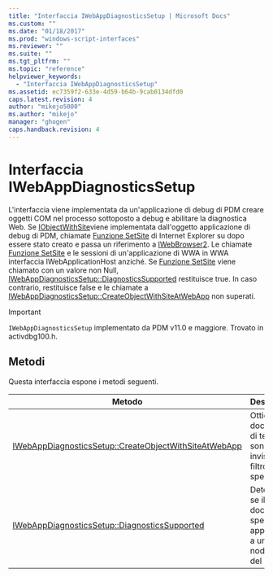 ```yaml
---
title: "Interfaccia IWebAppDiagnosticsSetup | Microsoft Docs"
ms.custom: ""
ms.date: "01/18/2017"
ms.prod: "windows-script-interfaces"
ms.reviewer: ""
ms.suite: ""
ms.tgt_pltfrm: ""
ms.topic: "reference"
helpviewer_keywords: 
  - "Interfaccia IWebAppDiagnosticsSetup"
ms.assetid: ec7359f2-633e-4d59-b64b-9cab0134dfd0
caps.latest.revision: 4
author: "mikejo5000"
ms.author: "mikejo"
manager: "ghogen"
caps.handback.revision: 4
---
```

# Interfaccia IWebAppDiagnosticsSetup
L'interfaccia viene implementata da un'applicazione di debug di PDM creare oggetti COM nel processo sottoposto a debug e abilitare la diagnostica Web.  Se [IObjectWithSite](http://go.microsoft.com/fwlink/?LinkId=232438)viene implementata dall'oggetto applicazione di debug di PDM, chiamate [Funzione SetSite](http://go.microsoft.com/fwlink/?LinkId=232439) di Internet Explorer su dopo essere stato creato e passa un riferimento a [IWebBrowser2](http://go.microsoft.com/fwlink/?LinkId=232449).  Le chiamate [Funzione SetSite](http://go.microsoft.com/fwlink/?LinkId=232439) e le sessioni di un'applicazione di WWA in WWA interfaccia IWebApplicationHost anziché.  Se [Funzione SetSite](http://go.microsoft.com/fwlink/?LinkId=232439) viene chiamato con un valore non Null, [IWebAppDiagnosticsSetup::DiagnosticsSupported](../../winscript/reference/iwebappdiagnosticssetup-diagnosticssupported.md) restituisce true.  In caso contrario, restituisce false e le chiamate a [IWebAppDiagnosticsSetup::CreateObjectWithSiteAtWebApp](../../winscript/reference/iwebappdiagnosticssetup-createobjectwithsiteatwebapp.md) non superati.  
  
> [!IMPORTANT]
>  `IWebAppDiagnosticsSetup` implementato da PDM v11.0 e maggiore.  Trovato in activdbg100.h.  
  
## Metodi  
 Questa interfaccia espone i metodi seguenti.  
  
|Metodo|Descrizione|  
|------------|-----------------|  
|[IWebAppDiagnosticsSetup::CreateObjectWithSiteAtWebApp](../../winscript/reference/iwebappdiagnosticssetup-createobjectwithsiteatwebapp.md)|Ottiene i documenti di testo che sono invisibili al filtro specificato.|  
|[IWebAppDiagnosticsSetup::DiagnosticsSupported](../../winscript/reference/iwebappdiagnosticssetup-diagnosticssupported.md)|Determina se il documento specificato appartiene a uno dei nodi figlio del nodo.|